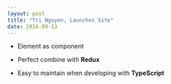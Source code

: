 ```yaml
---
layout: post
title: "Tri Nguyen, Launches Site"
date: 2016-09-13
---
```


-   Element as component

-   Perfect combine with **Redux**

-   Easy to maintain when developing with **TypeScript**

